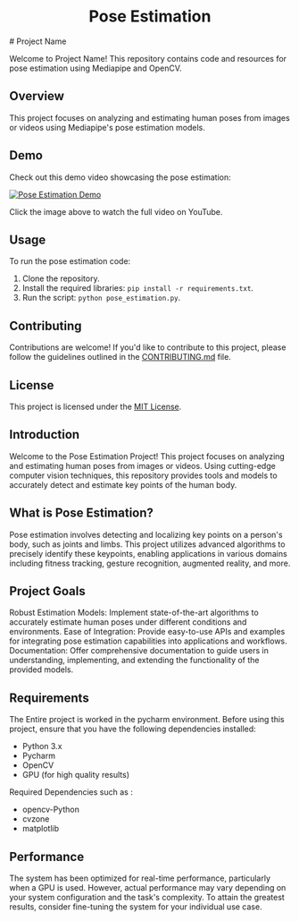 
<h1 align="center" id="title">Pose Estimation</h1>
# Project Name

Welcome to Project Name! This repository contains code and resources for pose estimation using Mediapipe and OpenCV.

## Overview

This project focuses on analyzing and estimating human poses from images or videos using Mediapipe's pose estimation models.

## Demo

Check out this demo video showcasing the pose estimation:

[![Pose Estimation Demo](https://img.youtube.com/vi/VIDEO_ID_HERE/0.jpg)]([https://www.youtube.com/watch?v=VIDEO_ID_HERE](https://www.youtube.com/watch?v=onfa5L77yhw))

Click the image above to watch the full video on YouTube.

## Usage

To run the pose estimation code:

1. Clone the repository.
2. Install the required libraries: `pip install -r requirements.txt`.
3. Run the script: `python pose_estimation.py`.

## Contributing

Contributions are welcome! If you'd like to contribute to this project, please follow the guidelines outlined in the [CONTRIBUTING.md](CONTRIBUTING.md) file.

## License

This project is licensed under the [MIT License](LICENSE).


## Introduction
<p id="description">

Welcome to the Pose Estimation Project! This project focuses on analyzing and estimating human poses from images or videos. Using cutting-edge computer vision techniques, this repository provides tools and models to accurately detect and estimate key points of the human body.

## What is Pose Estimation?
Pose estimation involves detecting and localizing key points on a person's body, such as joints and limbs. This project utilizes advanced algorithms to precisely identify these keypoints, enabling applications in various domains including fitness tracking, gesture recognition, augmented reality, and more.

## Project Goals
Robust Estimation Models: Implement state-of-the-art algorithms to accurately estimate human poses under different conditions and environments.
Ease of Integration: Provide easy-to-use APIs and examples for integrating pose estimation capabilities into applications and workflows.
Documentation: Offer comprehensive documentation to guide users in understanding, implementing, and extending the functionality of the provided models.</p>

## Requirements
The Entire project is worked in the pycharm environment. Before using this project, ensure that you have the following dependencies installed:

- Python 3.x
- Pycharm
- OpenCV
- GPU (for high quality results)

Required Dependencies such as : 
* opencv-Python
* cvzone
* matplotlib

## Performance
The system has been optimized for real-time performance, particularly when a GPU is used. However, actual performance may vary depending on your system configuration and the task's complexity. To attain the greatest results, consider fine-tuning the system for your individual use case.
